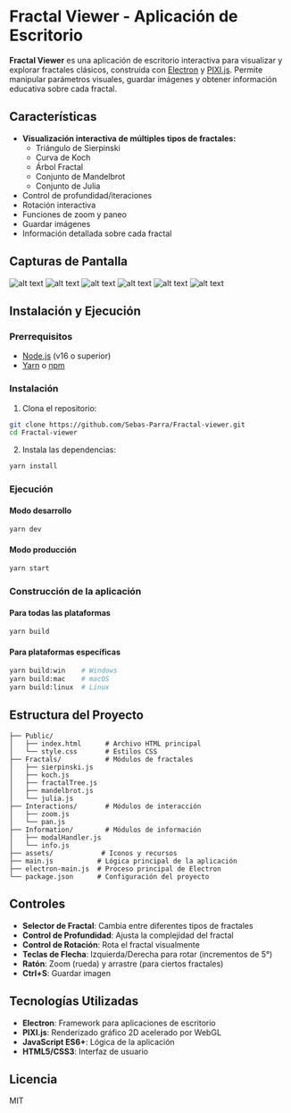 # Fractal Viewer - Aplicación de Escritorio

**Fractal Viewer** es una aplicación de escritorio interactiva para visualizar y explorar fractales clásicos, construida con [Electron](https://www.electronjs.org/) y [PIXI.js](https://pixijs.com/). Permite manipular parámetros visuales, guardar imágenes y obtener información educativa sobre cada fractal.

## Características

- **Visualización interactiva de múltiples tipos de fractales:**
  - Triángulo de Sierpinski
  - Curva de Koch
  - Árbol Fractal
  - Conjunto de Mandelbrot
  - Conjunto de Julia
- Control de profundidad/iteraciones
- Rotación interactiva
- Funciones de zoom y paneo
- Guardar imágenes
- Información detallada sobre cada fractal

## Capturas de Pantalla

![alt text](assets/splash.png)
![alt text](assets/triangle.png)
![alt text](assets/tree.png)
![alt text](assets/curve.png)
![alt text](assets/maldelbrot.png)
![alt text](assets/julia.png)

## Instalación y Ejecución

### Prerrequisitos
- [Node.js](https://nodejs.org/) (v16 o superior)
- [Yarn](https://yarnpkg.com/) o [npm](https://www.npmjs.com/)

### Instalación

1. Clona el repositorio:
```bash
git clone https://github.com/Sebas-Parra/Fractal-viewer.git
cd Fractal-viewer
```

2. Instala las dependencias:
```bash
yarn install
```

### Ejecución

#### Modo desarrollo
```bash
yarn dev
```

#### Modo producción
```bash
yarn start
```

### Construcción de la aplicación

#### Para todas las plataformas
```bash
yarn build
```

#### Para plataformas específicas
```bash
yarn build:win    # Windows
yarn build:mac    # macOS
yarn build:linux  # Linux
```

## Estructura del Proyecto

```
├── Public/
│   ├── index.html      # Archivo HTML principal
│   └── style.css       # Estilos CSS
├── Fractals/           # Módulos de fractales
│   ├── sierpinski.js
│   ├── koch.js
│   ├── fractalTree.js
│   ├── mandelbrot.js
│   └── julia.js
├── Interactions/       # Módulos de interacción
│   ├── zoom.js
│   └── pan.js
├── Information/        # Módulos de información
│   ├── modalHandler.js
│   └── info.js
├── assets/            # Iconos y recursos
├── main.js           # Lógica principal de la aplicación
├── electron-main.js  # Proceso principal de Electron
└── package.json      # Configuración del proyecto
```

## Controles

- **Selector de Fractal**: Cambia entre diferentes tipos de fractales
- **Control de Profundidad**: Ajusta la complejidad del fractal
- **Control de Rotación**: Rota el fractal visualmente
- **Teclas de Flecha**: Izquierda/Derecha para rotar (incrementos de 5°)
- **Ratón**: Zoom (rueda) y arrastre (para ciertos fractales)
- **Ctrl+S**: Guardar imagen

## Tecnologías Utilizadas

- **Electron**: Framework para aplicaciones de escritorio
- **PIXI.js**: Renderizado gráfico 2D acelerado por WebGL
- **JavaScript ES6+**: Lógica de la aplicación
- **HTML5/CSS3**: Interfaz de usuario

## Licencia

MIT
